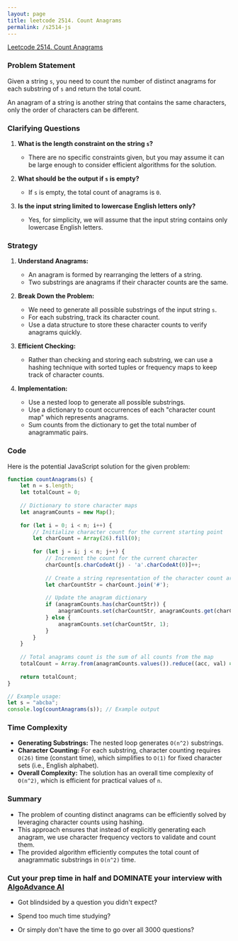 ```yaml
---
layout: page
title: leetcode 2514. Count Anagrams
permalink: /s2514-js
---
```

[Leetcode 2514. Count Anagrams](https://algoadvance.github.io/algoadvance/l2514)
### Problem Statement

Given a string `s`, you need to count the number of distinct anagrams for each substring of `s` and return the total count. 

An anagram of a string is another string that contains the same characters, only the order of characters can be different.

### Clarifying Questions

1. **What is the length constraint on the string `s`?**
   - There are no specific constraints given, but you may assume it can be large enough to consider efficient algorithms for the solution.

2. **What should be the output if `s` is empty?**
   - If `s` is empty, the total count of anagrams is `0`.

3. **Is the input string limited to lowercase English letters only?**
   - Yes, for simplicity, we will assume that the input string contains only lowercase English letters.

### Strategy

1. **Understand Anagrams:**
   - An anagram is formed by rearranging the letters of a string.
   - Two substrings are anagrams if their character counts are the same.

2. **Break Down the Problem:**
   - We need to generate all possible substrings of the input string `s`.
   - For each substring, track its character count.
   - Use a data structure to store these character counts to verify anagrams quickly.

3. **Efficient Checking:**
   - Rather than checking and storing each substring, we can use a hashing technique with sorted tuples or frequency maps to keep track of character counts.

4. **Implementation:**
   - Use a nested loop to generate all possible substrings.
   - Use a dictionary to count occurrences of each "character count map" which represents anagrams.
   - Sum counts from the dictionary to get the total number of anagrammatic pairs.

### Code

Here is the potential JavaScript solution for the given problem:

```javascript
function countAnagrams(s) {
    let n = s.length;
    let totalCount = 0;
    
    // Dictionary to store character maps
    let anagramCounts = new Map();
    
    for (let i = 0; i < n; i++) {
        // Initialize character count for the current starting point
        let charCount = Array(26).fill(0);
        
        for (let j = i; j < n; j++) {
            // Increment the count for the current character
            charCount[s.charCodeAt(j) - 'a'.charCodeAt(0)]++;
            
            // Create a string representation of the character count array
            let charCountStr = charCount.join('#');
            
            // Update the anagram dictionary
            if (anagramCounts.has(charCountStr)) {
                anagramCounts.set(charCountStr, anagramCounts.get(charCountStr) + 1);
            } else {
                anagramCounts.set(charCountStr, 1);
            }
        }
    }
    
    // Total anagrams count is the sum of all counts from the map
    totalCount = Array.from(anagramCounts.values()).reduce((acc, val) => acc + val, 0);
    
    return totalCount;
}

// Example usage:
let s = "abcba";
console.log(countAnagrams(s)); // Example output
```

### Time Complexity

- **Generating Substrings:** The nested loop generates `O(n^2)` substrings.
- **Character Counting:** For each substring, character counting requires `O(26)` time (constant time), which simplifies to `O(1)` for fixed character sets (i.e., English alphabet).
- **Overall Complexity:** The solution has an overall time complexity of `O(n^2)`, which is efficient for practical values of `n`.

### Summary

- The problem of counting distinct anagrams can be efficiently solved by leveraging character counts using hashing.
- This approach ensures that instead of explicitly generating each anagram, we use character frequency vectors to validate and count them.
- The provided algorithm efficiently computes the total count of anagrammatic substrings in `O(n^2)` time.


### Cut your prep time in half and DOMINATE your interview with [AlgoAdvance AI](https://algoAdvance.com)

- Got blindsided by a question you didn't expect?

- Spend too much time studying?

- Or simply don't have the time to go over all 3000 questions?

